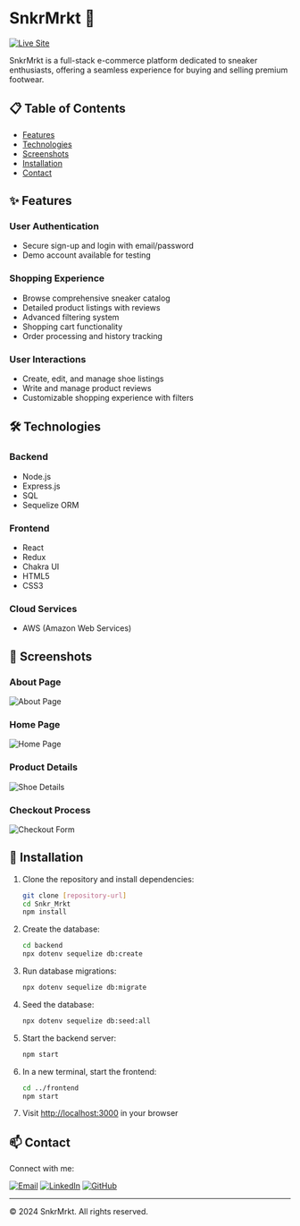 # SnkrMrkt 👟

[![Live Site](https://img.shields.io/badge/Live%20Site-SnkrMrkt-blue)](https://snkrmrkt.org)

SnkrMrkt is a full-stack e-commerce platform dedicated to sneaker enthusiasts, offering a seamless experience for buying and selling premium footwear.

## 📋 Table of Contents
- [Features](#features)
- [Technologies](#technologies)
- [Screenshots](#screenshots)
- [Installation](#installation)
- [Contact](#contact)

## ✨ Features

### User Authentication
- Secure sign-up and login with email/password
- Demo account available for testing

### Shopping Experience
- Browse comprehensive sneaker catalog
- Detailed product listings with reviews
- Advanced filtering system
- Shopping cart functionality
- Order processing and history tracking

### User Interactions
- Create, edit, and manage shoe listings
- Write and manage product reviews
- Customizable shopping experience with filters

## 🛠 Technologies

### Backend
- Node.js
- Express.js
- SQL
- Sequelize ORM

### Frontend
- React
- Redux
- Chakra UI
- HTML5
- CSS3

### Cloud Services
- AWS (Amazon Web Services)

## 📸 Screenshots

### About Page
![About Page](https://imgur.com/oOcv5cp.png)

### Home Page
![Home Page](https://imgur.com/XbOQzSP.png)

### Product Details
![Shoe Details](https://imgur.com/KQ9k3W4.png)

### Checkout Process
![Checkout Form](https://imgur.com/8UqiqTx.png)

## 🚀 Installation

1. Clone the repository and install dependencies:
   ```bash
   git clone [repository-url]
   cd Snkr_Mrkt
   npm install
   ```

2. Create the database:
   ```bash
   cd backend
   npx dotenv sequelize db:create
   ```

3. Run database migrations:
   ```bash
   npx dotenv sequelize db:migrate
   ```

4. Seed the database:
   ```bash
   npx dotenv sequelize db:seed:all
   ```

5. Start the backend server:
   ```bash
   npm start
   ```

6. In a new terminal, start the frontend:
   ```bash
   cd ../frontend
   npm start
   ```

7. Visit [http://localhost:3000](http://localhost:3000) in your browser

## 📫 Contact

Connect with me:

[![Email](https://img.shields.io/badge/Email-chrismbh4%40gmail.com-red)](mailto:chrismbh4@gmail.com)
[![LinkedIn](https://img.shields.io/badge/LinkedIn-Christian%20Brown-blue)](https://www.linkedin.com/in/christian-brown-8770311ba/)
[![GitHub](https://img.shields.io/badge/GitHub-chrisbh4-black)](https://github.com/chrisbh4)

---
© 2024 SnkrMrkt. All rights reserved.
